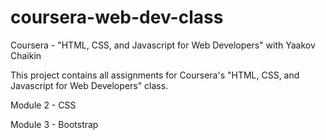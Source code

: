 # coursera-web-dev-class
Coursera - "HTML, CSS, and Javascript for Web Developers" with Yaakov Chaikin

This project contains all assignments for Coursera's "HTML, CSS, and Javascript for Web Developers" class.

Module 2 - CSS

Module 3 - Bootstrap
